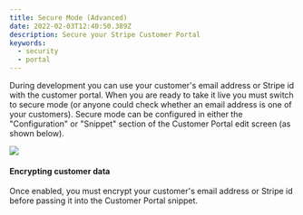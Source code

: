 ```yaml
---
title: Secure Mode (Advanced)
date: 2022-02-03T12:40:50.389Z
description: Secure your Stripe Customer Portal
keywords:
  - security
  - portal
---
```

During development you can use your customer's email address or Stripe id with the customer portal. When you are ready to take it live you must switch to secure mode (or anyone could check whether an email address is one of your customers). Secure mode can be configured in either the "Configuration" or "Snippet" section of the Customer Portal edit screen (as shown below).



[![](https://s3-eu-central-1.amazonaws.com/euc-cdn.freshdesk.com/data/helpdesk/attachments/production/80013093147/original/7VKE8B_MJ3cQmIIFsVZdaIi7iI1y65ka-Q.jpeg?1621449390)](https://s3-eu-central-1.amazonaws.com/euc-cdn.freshdesk.com/data/helpdesk/attachments/production/80013093147/original/7VKE8B_MJ3cQmIIFsVZdaIi7iI1y65ka-Q.jpeg?1621449390)



#### Encrypting customer data



Once enabled, you must encrypt your customer's email address or Stripe id before passing it into the Customer Portal snippet.